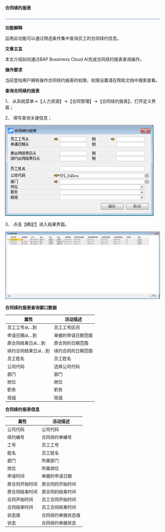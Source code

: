 **合同续约报表**

 ![1574417197089](rlzy_ht/common/headLine.png)

 

**功能解释**

运用此功能可以通过筛选条件集中查询员工的合同续约信息。

**文章主旨**

本文介绍如何通过BAP Bussiness Cloud AI完成合同续约报表查询操作。

**操作要求**

当前登陆用户拥有操作合同续约报表的权限，权限设置请在帮助文档中搜索查看。

**查询合同续约报表**

1、 从系统菜单->【人力资源】->【合同管理】->【合同续约报表】，打开定义界面；

2、 填写查询关键信息；

![img](rlzy_ht/合同续约报表1.png)

3、 点击【确定】进入结果界面。

![img](rlzy_ht/合同续约报表2.png)

**合同续约报表查询窗口数据**

| **属性**            | **活动描述**       |
| ------------------- | ------------------ |
| 员工工号从…到       | 员工工号区间       |
| 申请日期从…到       | 单据的申请日期范围 |
| 原合同结束日从…到   | 原合同的日期范围   |
| 续约合同结束日从…到 | 续约合同的日期范围 |
| 员工姓名            | 员工姓名           |
| 公司代码            | 选择公司代码       |
| 部门                | 部门               |
| 岗位                | 岗位               |
| 职务                | 职务               |
| 班组                | 班组               |

**合同续约报表信息**

| **属性**       | **活动描述**       |
| -------------- | ------------------ |
| 公司代码       | 公司代码           |
| 续约编号       | 合同续约单编号     |
| 工号           | 员工工号           |
| 姓名           | 员工姓名           |
| 部门           | 所属部门           |
| 岗位           | 所属岗位           |
| 申请时间       | 单据的申请日期     |
| 原合同开始时间 | 原合同的开始时间   |
| 原合同结束时间 | 原合同的结束时间   |
| 合同开始时间   | 员工合同开始时间   |
| 合同结束时间   | 员工合同结束时间   |
| 状态值         | 合同续约单据状态值 |
| 状态           | 合同续约单据状态   |

 